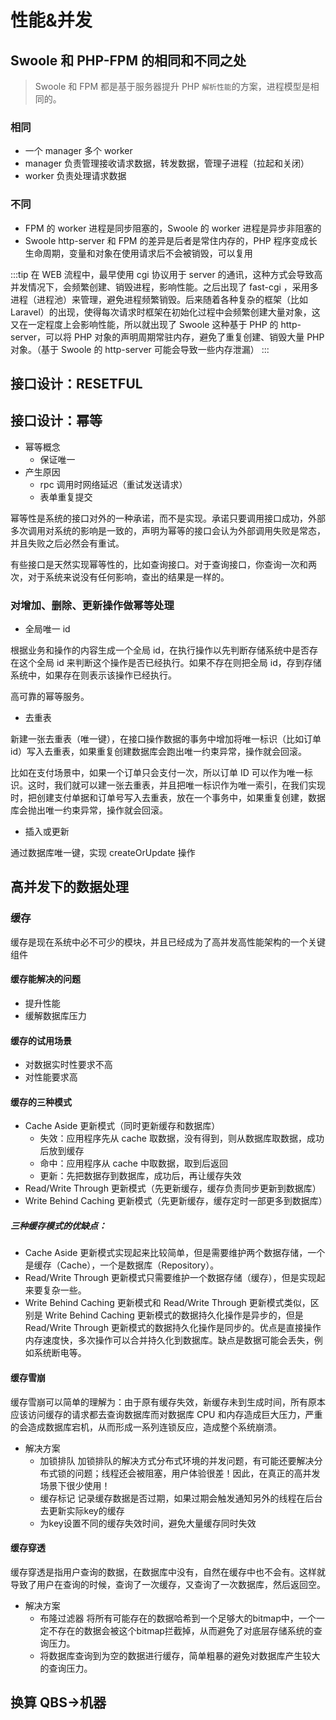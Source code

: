 # 性能&并发

## Swoole 和 PHP-FPM 的相同和不同之处

> Swoole 和 FPM 都是基于服务器提升 PHP `解析性能`的方案，进程模型是相同的。

### 相同

- 一个 manager 多个 worker
- manager 负责管理接收请求数据，转发数据，管理子进程（拉起和关闭）
- worker 负责处理请求数据

### 不同

- FPM 的 worker 进程是同步阻塞的，Swoole 的 worker 进程是异步非阻塞的
- Swoole http-server 和 FPM 的差异是后者是常住内存的，PHP 程序变成长生命周期，变量和对象在使用请求后不会被销毁，可以复用

:::tip
在 WEB 流程中，最早使用 cgi 协议用于 server 的通讯，这种方式会导致高并发情况下，会频繁创建、销毁进程，影响性能。之后出现了 fast-cgi ，采用多进程（进程池）来管理，避免进程频繁销毁。后来随着各种复杂的框架（比如 Laravel）的出现，使得每次请求时框架在初始化过程中会频繁创建大量对象，这又在一定程度上会影响性能，所以就出现了 Swoole 这种基于 PHP 的 http-server，可以将 PHP 对象的声明周期常驻内存，避免了重复创建、销毁大量 PHP 对象。（基于 Swoole 的 http-server 可能会导致一些内存泄漏）
:::

## 接口设计：RESETFUL

## 接口设计：幂等

- 幂等概念
  - 保证唯一
- 产生原因
  - rpc 调用时网络延迟（重试发送请求）
  - 表单重复提交

幂等性是系统的接口对外的一种承诺，而不是实现。承诺只要调用接口成功，外部多次调用对系统的影响是一致的，声明为幂等的接口会认为外部调用失败是常态，并且失败之后必然会有重试。

有些接口是天然实现幂等性的，比如查询接口。对于查询接口，你查询一次和两次，对于系统来说没有任何影响，查出的结果是一样的。

### 对增加、删除、更新操作做幂等处理

- 全局唯一 id

根据业务和操作的内容生成一个全局 id，在执行操作以先判断存储系统中是否存在这个全局 id 来判断这个操作是否已经执行。如果不存在则把全局 id，存到存储系统中，如果存在则表示该操作已经执行。

高可靠的幂等服务。

- 去重表

新建一张去重表（唯一键），在接口操作数据的事务中增加将唯一标识（比如订单 id）写入去重表，如果重复创建数据库会跑出唯一约束异常，操作就会回滚。

比如在支付场景中，如果一个订单只会支付一次，所以订单 ID 可以作为唯一标识。这时，我们就可以建一张去重表，并且把唯一标识作为唯一索引，在我们实现时，把创建支付单据和订单号写入去重表，放在一个事务中，如果重复创建，数据库会抛出唯一约束异常，操作就会回滚。

- 插入或更新

通过数据库唯一键，实现 createOrUpdate 操作

## 高并发下的数据处理

### 缓存

缓存是现在系统中必不可少的模块，并且已经成为了高并发高性能架构的一个关键组件

#### 缓存能解决的问题

- 提升性能
- 缓解数据库压力

#### 缓存的试用场景

- 对数据实时性要求不高
- 对性能要求高

#### 缓存的三种模式

- Cache Aside 更新模式（同时更新缓存和数据库）
  - 失效：应用程序先从 cache 取数据，没有得到，则从数据库取数据，成功后放到缓存
  - 命中：应用程序从 cache 中取数据，取到后返回
  - 更新：先把数据存到数据库，成功后，再让缓存失效
- Read/Write Through 更新模式（先更新缓存，缓存负责同步更新到数据库）
- Write Behind Caching 更新模式（先更新缓存，缓存定时一部更多到数据库）

##### 三种缓存模式的优缺点：

- Cache Aside 更新模式实现起来比较简单，但是需要维护两个数据存储，一个是缓存（Cache），一个是数据库（Repository）。
- Read/Write Through 更新模式只需要维护一个数据存储（缓存），但是实现起来要复杂一些。
- Write Behind Caching 更新模式和 Read/Write Through 更新模式类似，区别是 Write Behind Caching 更新模式的数据持久化操作是异步的，但是 Read/Write Through 更新模式的数据持久化操作是同步的。优点是直接操作内存速度快，多次操作可以合并持久化到数据库。缺点是数据可能会丢失，例如系统断电等。

#### 缓存雪崩

缓存雪崩可以简单的理解为：由于原有缓存失效，新缓存未到生成时间，所有原本应该访问缓存的请求都去查询数据库而对数据库 CPU 和内存造成巨大压力，严重的会造成数据库宕机，从而形成一系列连锁反应，造成整个系统崩溃。

- 解决方案
  - 加锁排队
    加锁排队的解决方式分布式环境的并发问题，有可能还要解决分布式锁的问题；线程还会被阻塞，用户体验很差！因此，在真正的高并发场景下很少使用！
  - 缓存标记
    记录缓存数据是否过期，如果过期会触发通知另外的线程在后台去更新实际key的缓存
  - 为key设置不同的缓存失效时间，避免大量缓存同时失效

#### 缓存穿透

缓存穿透是指用户查询的数据，在数据库中没有，自然在缓存中也不会有。这样就导致了用户在查询的时候，查询了一次缓存，又查询了一次数据库，然后返回空。

- 解决方案
  - 布隆过滤器
    将所有可能存在的数据哈希到一个足够大的bitmap中，一个一定不存在的数据会被这个bitmap拦截掉，从而避免了对底层存储系统的查询压力。
  - 将数据库查询到为空的数据进行缓存，简单粗暴的避免对数据库产生较大的查询压力。
  
## 换算 QBS->机器
